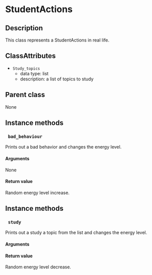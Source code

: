 # StudentActions

## Description
This class represents a StudentActions in real life.

## ClassAttributes
* ```Study_topics```
  * data type: list
  * description: a list of topics to study


## Parent class
None


## Instance methods

### ``` bad_behaviour```

Prints out a bad behavior and changes the energy level.

#### Arguments
None

#### Return value
Random energy level increase.

## Instance methods

### ``` study```

Prints out a study a topic from the list and changes the energy level.

#### Arguments


#### Return value
Random energy level decrease.